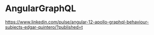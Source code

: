 # AngularGraphQL

https://www.linkedin.com/pulse/angular-12-apollo-graphql-behaviour-subjects-edgar-quintero/?published=t
